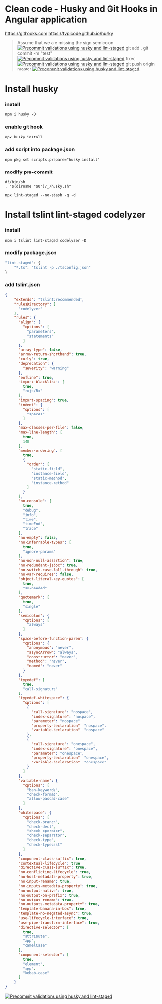 # Clean code - Husky and Git Hooks in Angular application

https://githooks.com
https://typicode.github.io/husky

>Assume that we are missing the sign semicolon
[![Precommit validations using husky and lint-staged](https://raw.githubusercontent.com/id1945/angular-precommit/master/clean-code-1.png)](https://raw.githubusercontent.com/id1945/angular-precommit/master/clean-code-1.png)
>git add .
>git commit -m "test"
[![Precommit validations using husky and lint-staged](https://raw.githubusercontent.com/id1945/angular-precommit/master/clean-code-2.png)](https://raw.githubusercontent.com/id1945/angular-precommit/master/clean-code-2.png)
>fixed
[![Precommit validations using husky and lint-staged](https://raw.githubusercontent.com/id1945/angular-precommit/master/clean-code-3.png)](https://raw.githubusercontent.com/id1945/angular-precommit/master/clean-code-3.png)
>git push origin master
[![Precommit validations using husky and lint-staged](https://raw.githubusercontent.com/id1945/angular-precommit/master/clean-code-4.png)](https://raw.githubusercontent.com/id1945/angular-precommit/master/clean-code-4.png)

# Install husky

### install
```
npm i husky -D
```

### enable git hook
```
npx husky install
```

### add script into package.json
```
npm pkg set scripts.prepare="husky install"
```


### modify pre-commit
```
#!/bin/sh
. "$(dirname "$0")/_/husky.sh"

npx lint-staged --no-stash -q -d
```


# Install tslint lint-staged codelyzer

### install
```
npm i tslint lint-staged codelyzer -D
```

### modify package.json
```javascript
"lint-staged": {
    "*.ts": "tslint -p ./tsconfig.json"
}
```

### add tslint.json
```json
{
    "extends": "tslint:recommended",
    "rulesDirectory": [
      "codelyzer"
    ],
    "rules": {
      "align": {
        "options": [
          "parameters",
          "statements"
        ]
      },
      "array-type": false,
      "arrow-return-shorthand": true,
      "curly": true,
      "deprecation": {
        "severity": "warning"
      },
      "eofline": true,
      "import-blacklist": [
        true,
        "rxjs/Rx"
      ],
      "import-spacing": true,
      "indent": {
        "options": [
          "spaces"
        ]
      },
      "max-classes-per-file": false,
      "max-line-length": [
        true,
        140
      ],
      "member-ordering": [
        true,
        {
          "order": [
            "static-field",
            "instance-field",
            "static-method",
            "instance-method"
          ]
        }
      ],
      "no-console": [
        true,
        "debug",
        "info",
        "time",
        "timeEnd",
        "trace"
      ],
      "no-empty": false,
      "no-inferrable-types": [
        true,
        "ignore-params"
      ],
      "no-non-null-assertion": true,
      "no-redundant-jsdoc": true,
      "no-switch-case-fall-through": true,
      "no-var-requires": false,
      "object-literal-key-quotes": [
        true,
        "as-needed"
      ],
      "quotemark": [
        true,
        "single"
      ],
      "semicolon": {
        "options": [
          "always"
        ]
      },
      "space-before-function-paren": {
        "options": {
          "anonymous": "never",
          "asyncArrow": "always",
          "constructor": "never",
          "method": "never",
          "named": "never"
        }
      },
      "typedef": [
        true,
        "call-signature"
      ],
      "typedef-whitespace": {
        "options": [
          {
            "call-signature": "nospace",
            "index-signature": "nospace",
            "parameter": "nospace",
            "property-declaration": "nospace",
            "variable-declaration": "nospace"
          },
          {
            "call-signature": "onespace",
            "index-signature": "onespace",
            "parameter": "onespace",
            "property-declaration": "onespace",
            "variable-declaration": "onespace"
          }
        ]
      },
      "variable-name": {
        "options": [
          "ban-keywords",
          "check-format",
          "allow-pascal-case"
        ]
      },
      "whitespace": {
        "options": [
          "check-branch",
          "check-decl",
          "check-operator",
          "check-separator",
          "check-type",
          "check-typecast"
        ]
      },
      "component-class-suffix": true,
      "contextual-lifecycle": true,
      "directive-class-suffix": true,
      "no-conflicting-lifecycle": true,
      "no-host-metadata-property": true,
      "no-input-rename": true,
      "no-inputs-metadata-property": true,
      "no-output-native": true,
      "no-output-on-prefix": true,
      "no-output-rename": true,
      "no-outputs-metadata-property": true,
      "template-banana-in-box": true,
      "template-no-negated-async": true,
      "use-lifecycle-interface": true,
      "use-pipe-transform-interface": true,
      "directive-selector": [
        true,
        "attribute",
        "app",
        "camelCase"
      ],
      "component-selector": [
        true,
        "element",
        "app",
        "kebab-case"
      ]
    }
}
```

[![Precommit validations using husky and lint-staged](https://img.youtube.com/vi/yvZEAhwWVKU/maxresdefault.jpg)](http://www.youtube.com/watch?v=yvZEAhwWVKU)
